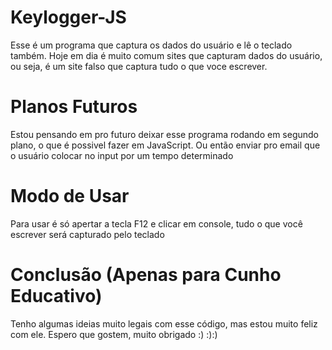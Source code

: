 # Keylogger-JS

Esse é um programa que captura os dados do usuário e lê o teclado também. Hoje em dia é muito comum sites que capturam dados do usuário, ou seja, é um site falso que captura tudo o que voce escrever.

# Planos Futuros

Estou pensando em pro futuro deixar esse programa rodando em segundo plano, o que é possivel fazer em JavaScript. Ou então enviar pro email que o usuário colocar no input por um tempo determinado

# Modo de Usar

Para usar é só apertar a tecla F12 e clicar em console, tudo o que você escrever será capturado pelo teclado

# Conclusão (Apenas para Cunho Educativo)

Tenho algumas ideias muito legais com esse código, mas estou muito feliz com ele. Espero que gostem, muito obrigado :) :):)
